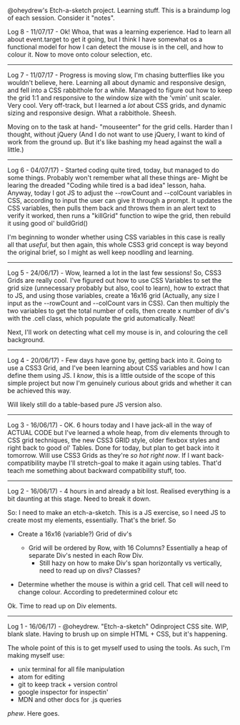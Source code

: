 @oheydrew's Etch-a-sketch project. Learning stuff. This is a braindump log of
each session. Consider it "notes".

Log 8 - 11/07/17 - Ok! Whoa, that was a learning experience. Had to learn all about event.target to get it going, but I think I have somewhat os a functional model for how I can detect the mouse is in the cell, and how to colour it. Now to move onto colour selection, etc.

----

Log 7 - 11/07/17 - Progress is moving slow, I'm chasing butterflies like you wouldn't believe, here. Learning all about dynamic and responsive design, and fell into a CSS rabbithole for a while. Managed to figure out how to keep the grid 1:1 and responsive to the window size with the 'vmin' unit scaler. Very cool. Very off-track, but I learned a *lot* about CSS grids, and dynamic sizing and responsive design. What a rabbithole. Sheesh.

Moving on to the task at hand- "mouseenter" for the grid cells. Harder than I thought, without jQuery (And I do not want to use jQuery, I want to kind of work from the ground up. But it's like bashing my head against the wall a little.)

----

Log 6 - 04/07/17) - Started coding quite tired, today, but managed to do some
things. Probably won't remember what all these things are- Might be learing the
dreaded "Coding while tired is a bad idea" lesson, haha. Anyway, today I got
JS to adjust the --rowCount and --colCount variables in CSS, according to input
the user can give it through a prompt. It updates the CSS variables, then pulls
them back and throws them in an alert text to verify it worked, then runs a
"killGrid" function to wipe the grid, then rebuild it using good ol' buildGrid()

I'm beginning to wonder whether using CSS variables in this case is really all
that *useful*, but then again, this whole CSS3 grid concept is way beyond the
original brief, so I might as well keep noodling and learning.

----

Log 5 - 24/06/17) - Wow, learned a lot in the last few sessions! So, CSS3 Grids
are really cool. I've figured out how to use CSS Variables to set the grid size
(unnecessary probably but also, cool to learn), how to extract that to JS, and
using those variables, create a 16x16 grid (Actually, any size I input as the
--rowCount and --colCount vars in CSS). Can then multiply the two variables to
get the total number of cells, then create x number of div's with the .cell
class, which populate the grid automatically. Neat!

Next, I'll work on detecting what cell my mouse is in, and colouring the
cell background.

---

Log 4 - 20/06/17) - Few days have gone by, getting back into it. Going to use a
CSS3 Grid, and I've been learning about CSS variables and how I can define them
using JS. I *know*, this is a little outside of the scope of this simple project
but now I'm genuinely curious about grids and whether it can be achieved this
way.

Will likely still do a table-based pure JS version also.

----

Log 3 - 16/06/17) - OK. 6 hours today and I have jack-all in the way of ACTUAL
CODE but I've learned a whole heap, from div elements through to CSS grid
techniques, the new CSS3 GRID style, older flexbox styles and right back to good
ol' Tables. Done for today, but plan to get back into it tomorrow. Will use CSS3
Grids as they're *so hot right now*. If I want back-compatibility maybe I'll
stretch-goal to make it again using tables. That'd teach me something about
backward compatibility stuff, too.

---

Log 2 - 16/06/17) - 4 hours in and already a bit lost. Realised everything is a
bit daunting at this stage. Need to break it down.

So: I need to make an etch-a-sketch. This is a JS exercise, so I need JS to
create most my elements, essentially. That's the brief. So
 - Create a 16x16 (variable?) Grid of div's
   - Grid will be ordered by Row, with 16 Columns? Essentially a heap of
     separate Div's nested in each Row Div.
     - Still hazy on how to make Div's span horizontally vs vertically, need to
       read up on divs? Classes?

 - Determine whether the mouse is within a grid cell. That cell will need to
   change colour. According to predetermined colour etc

Ok. Time to read up on Div elements.

---

Log 1 - 16/06/17) - @oheydrew. "Etch-a-sketch" Odinproject CSS site. WIP, blank
slate. Having to brush up on simple HTML + CSS, but it's happening.

The whole point of this is to get myself used to using the tools. As such,
I'm making myself use:  

- unix terminal for all file manipulation
- atom for editing
- git to keep track + version control
- google inspector for inspectin'
- MDN and other docs for .js queries

*phew*. Here goes.
